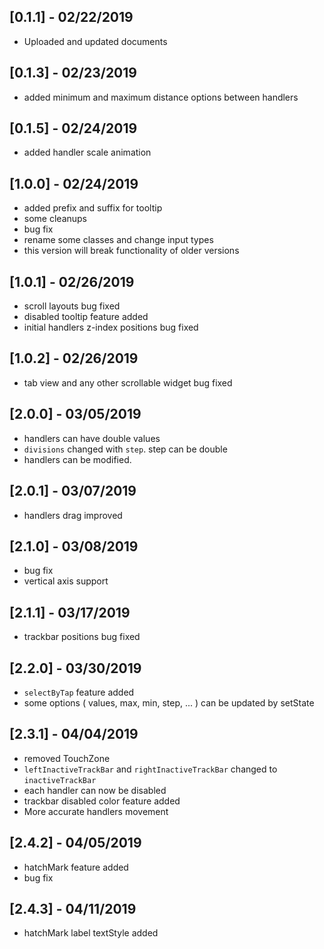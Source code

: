 ## [0.1.1] - 02/22/2019

* Uploaded and updated documents

## [0.1.3] - 02/23/2019

* added minimum and maximum distance options between handlers

## [0.1.5] - 02/24/2019

* added handler scale animation

## [1.0.0] - 02/24/2019

* added prefix and suffix for tooltip
* some cleanups
* bug fix
* rename some classes and change input types
* this version will break functionality of older versions

## [1.0.1] - 02/26/2019

* scroll layouts bug fixed
* disabled tooltip feature added
* initial handlers z-index positions bug fixed

## [1.0.2] - 02/26/2019

* tab view and any other scrollable widget bug fixed

## [2.0.0] - 03/05/2019

* handlers can have double values
* `divisions` changed with `step`. step can be double
* handlers can be modified.

## [2.0.1] - 03/07/2019

* handlers drag improved

## [2.1.0] - 03/08/2019

* bug fix
* vertical axis support

## [2.1.1] - 03/17/2019

* trackbar positions bug fixed

## [2.2.0] - 03/30/2019

* `selectByTap` feature added
* some options ( values, max, min, step, ... ) can be updated by setState

## [2.3.1] - 04/04/2019

* removed TouchZone
* `leftInactiveTrackBar` and `rightInactiveTrackBar` changed to `inactiveTrackBar`
* each handler can now be disabled
* trackbar disabled color feature added
* More accurate handlers movement 

## [2.4.2] - 04/05/2019

* hatchMark feature added
* bug fix

## [2.4.3] - 04/11/2019

* hatchMark label textStyle added